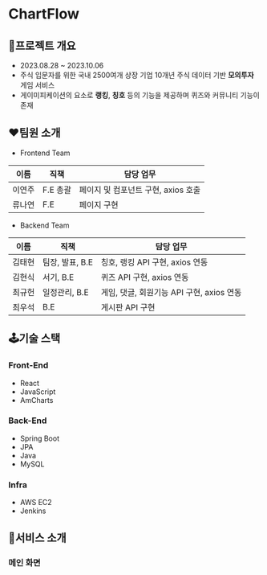 # ChartFlow

## 💌프로젝트 개요

* 2023.08.28 ~ 2023.10.06
* 주식 입문자를 위한 국내 2500여개 상장 기업 10개년 주식 데이터 기반 **모의투자** 게임 서비스
* 게이미피케이션의 요소로 **랭킹**, **칭호** 등의 기능을 제공하며 퀴즈와 커뮤니티 기능이 존재

## ❤️팀원 소개

- Frontend Team

| 이름   | 직책 | 담당 업무 |
| ------ | ---- | --------- |
| 이연주 |  F.E 총괄 | 페이지 및 컴포넌트 구현, axios 호출 |
| 류나연 |  F.E  | 페이지 구현 |

- Backend Team

| 이름   | 직책 | 담당 업무 |
| ------ | ---- | --------- |
| 김태현 | 팀장, 발표, B.E | 칭호, 랭킹 API 구현, axios 연동 |
| 김현식 | 서기, B.E | 퀴즈 API 구현, axios 연동 |
| 최규헌 | 일정관리, B.E | 게임, 댓글, 회원기능 API 구현, axios 연동 |
| 최우석 | B.E | 게시판 API 구현 |


## 🕹️기술 스택

### Front-End
* React
* JavaScript
* AmCharts

### Back-End
* Spring Boot
* JPA
* Java
* MySQL

### Infra
* AWS EC2
* Jenkins

## 🔎서비스 소개

### 메인 화면

